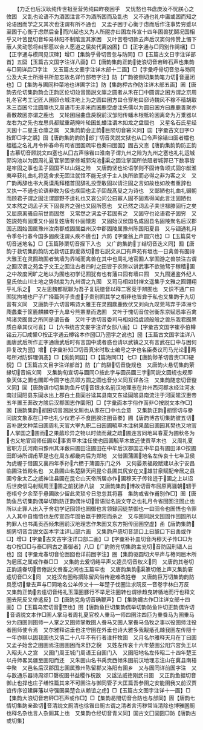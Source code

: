 <!-- { "loadSidebar": true } -->
　　【力乏也后汉耿纯传世祖至营劳纯曰昨夜困乎　又忧愁也书盘庚汝不忧朕心之攸困　又乱也论语不为酒困注言不为酒所困而及乱也　又不通也礼中庸或困而知之论语困而学之又其次也注谓有所不通也　又孟子困于心衡于虑而后作注事势穷蹙以至困于心衡于虑然后奋而兴起也又为人所阸亦曰困左传宣十四年困兽犹鬬况国相乎又叶苦昆切音坤易林阳不制隂宜其家困　又叶苦卷切款去声后汉窦何传赞上惽下蔽人灵动怨将纠邪慝以合人愿道之屈矣代离凶困】□【正字通与□同别作阃梱】□【正字通与模同见汉碑】增□【集韵乎骨切音忽与防同】□【玉篇古文日字注详部首】五囶【玉篇古文国字注详八画】□【唐韵集韵正韵徒浪切音宕碎石声也集韵与□同详后□字注　又玉篇古文橐字注详木部十二画】□【字彚呼骨切音忽与笏同公及大夫士所搢书所忽忘故名详竹部笏字注】防【广韵彼侧切集韵笔力切音逼闭也】□【集韵与圃同种菜地也详圃字注】防【集韵柙古作防注详木部五画】囷【唐韵去伦切集韵韵会正韵区伦切竝音箘説文廪之圆者从禾在囗中圆谓之囷方谓之京周礼冬官考工记匠人囷窌仓城注地上为之圆曰囷方曰仓穿地曰窌诗魏风不稼不穑胡取禾三百囷兮注圆廪也又周语市无赤米而囷鹿空虚注先儒以为圆曰囷方曰鹿鹿善聚亦善散故囷亦谓之鹿也　又轮囷屈曲盘戾貎前汉邹阳传蟠木根柢轮囷离竒为万乗器以左右为之先也左思呉都赋重葩掩叶轮囷虬蟠注谓木如龙之盘屈也　又星名石氏星经天囷十二星主仓廪之属　又集韵韵会正韵巨陨切音窘义同】囸【字彚古文日字○按即□字之譌】囹【唐韵集韵韵防郎丁切音灵説文狱也从囗令声徐锴曰囹者櫺也櫺槛之名礼月令仲春命有司省囹圄疏牢也秦曰囹圄】固古文怘【唐韵集韵韵防正韵古慕切音顾説文四塞也从囗古声徐锴曰淮南子谓九州之险为九州之塞也礼礼运城郭沟池以为固周礼夏官掌固掌修城郭沟池渠之固注掌国所依阻者城郭已下数事皆是牢固之事也孟子固国不以山谿之险　又唐韵坚也论语学则不固诗鲁颂式固尔猷淮夷卒获礼曲礼将适舍求无固注就馆不能无求于主人执所欲而必得之非为客之义　又广韵再辞也书大禹谟禹拜稽首固辞礼投壶敢固以请注固之言如故也如故者重辞也　又执一不通也论语非敢为佞也疾固也孟子固哉髙叟之为诗也　又鄙陋也礼曲礼辍朝而顾君子谓之固注谓鄙野不逹礼也又哀公问公曰寡人固不固焉得闻此言注固陋也　又本然之词孟子天下固畏齐之强也又固所愿也　又已然之词孟子夫世禄滕固行之矣又屈原离骚自前世而固然　又常然之词孟子若固有之　又固守也论语君子固穷　又姓説苑有固乗又仆固复姓唐有仆固懐恩　又固始汉侯国名成固县名固陵聚名后汉郡国志固始国属豫州汝南郡成固属益州汉中郡固陵属豫州陈国阳夏县　又与锢通礼月令季冬行春今国多固疾注谓乆疾不瘥也】六防【字彚翁上声圆穴也】□【玉篇莫兮切音迷地名】□【玉篇陟栗切音挃下入也　又广韵集韵丁结切音迭义同】囿【唐韵于救切集韵韵防尤救切正韵爰救切音右説文从囗有声苑有垣也一日禽兽有囿诗大雅王在灵囿疏囿者筑墙为界域而禽兽在其中也周礼地官囿人掌囿游之兽禁注古谓之囿汉谓之苑孟子文王之囿注古者四时之田皆于农隙以讲武事不欲驰骛于稼穑圃之中故度闲旷之地以为囿也初学记囿犹有也有藩曰园有墙曰囿　又九囿通鉴外纪人皇氏依山川土地之势财度为九州谓之九囿　又司马相如封禅文遥集乎文雅之囿翺翔乎礼乐之　又左思魏都赋聊为吾子复玩徳音以释二客竞于辨囿也　又识不通广曰囿犹拘墟也尸子广择篇列子贵虚子贵别囿其学之相非也皆弇于私也又集韵于九切音有义同　又唐韵于六切音哊诗大雅王在灵囿麀鹿攸伏又刘向九叹莞芎弃于泽洲兮爮蠡橐于筐簏麒麟夺于九臯兮熊罴羣而逸囿　又叶于愧切音位张衡东京赋悉率百禽鸠诸灵囿兽之所同是谓告备　又叶于诡切音委司马相如驺虞颂般般之兽乐我君囿黒质白章其仪可喜】□【六书统古文娄字注详女部八画】□【字彚古文国字崔亭伯樽铭云万□咸懽○按正字通云樽铭本作圀□乃圀字之讹也】圀【玉篇古文国字注详八画唐武后所作正字通唐武后时有言国中或者惑也请以武镇之又有言武在囗中与困何异复改为圀】增【字彚补知□切音真宋时取士编号之字也名臣奏议司马光论两号所对防辞理俱髙】□【奚韵同囸】□【篇海同□】七□【唐韵陟革切音责□□硬貎】□【玉篇古文目字注详部首】防【广韵辞切音旋规也　又唐韵火悬切集韵萦縁切音娟义同　又集韵旬宣切与圜同○按此字与圆员圜三字同説文圆规也规即象天体之圜也圜即今圆字也员即方圆之圆也音分义同互详各注　又集韵随恋切音镟义同】圁【唐韵语巾切集韵鱼斤切音银水名前汉地理志在并州西河郡水经注河水南过圁阳县东圁水出上郡白土县圁谷迳其县南又东迳圁隂县南流注于河圁隂汉惠帝五年置王莾改方隂后汉郡国志作圜阳】□【字彚面本字俗作靣非○按説文本作□】圂【唐韵集韵胡囷切音溷説文厠也从豕在囗中也会意　又集韵正韵胡惯切与豢同説文象豕在囗中也礼少仪君子不食圂腴注圂音豢】圃【唐韵博古切集韵彼五切音补説文种菜曰圃周礼天官大宰九职二曰园圃毓草木注树果蓏曰圃园其樊也又地官人掌国之圃而之果蓏珍异之物以时敛而藏之疏圃连言同地耳春夏为圃秋冬为也又地官闾师任圃以事贡草木注任使也园圃毓草木故还使贡草木也　又周礼夏官职方氏河南曰豫州其泽薮曰圃田注圃田在中牟后汉郡国志中牟县有圃田泽○按圃田即诗所谓甫草是也在周东都畿内后为郑地　又借圃蒲圃地名左传哀十七年卫侯为虎幄于借圃又襄四年季孙六槚于蒲圃东门之外　又何晏景福殿赋建以永宁安昌临圃注皆殿名也　又县圃山名楚辞天问昆仑县圃其尻安在又雄甘泉赋配帝居之县圃兮象太乙之威神注县圃在昆仑山天帝所居亦作圃穆天子传铭迹于圃之上以诏后世庾信马射赋周王圃之前犹骖八骏　又唐韵集韵博故切音布屈原离骚朝轫于苍梧兮夕余至乎悬圃欲少留此灵琐兮日忽忽其将暮　集韵或省作甫别作□】圄【唐韵鱼吕切集韵偶举切韵防正韵偶许切音语狱名説文守之也礼月令省囹圄注圄止也所以止罪人出入于舍初学记囹领也圄御也言领録囚徒禁御也一曰囹令也圄悟也令罪人入其中自悔悟也左传宣四年圄伯嬴于轑阳而杀之　又与圉同説文囹圄作囹圄所以拘罪人也书禹贡西倾朱圉前汉地理志作朱圄又东方朔传囹圉空虚】圅【唐韵集韵胡男切音含説文函本字注详凵部六画　又集韵户感切音颔口上曰臄口下曰圅或作□】增□【字彚古文古字注详口部二画】□【字彚补补皿切音丙穆天子传□□为右○按□□与泰□同古之善御者】八□【广韵防兖切集韵主兖切音防囚刑锢人出也】囵【字彚龙春切音伦囫囵也详前囫字注】圈【集韵驱圆切犬平声与棬同屈木所为巵匜之属或作桊□□　又集韵去爰切绻平声又逵员切音权义同　又唐韵其卷切正韵逵眷切音倦説文飬畜之闲也玉篇牢也　又唐韵集韵渠篆切倦上声又集韵窘逺切音□义同　又姓汉有圈称撰陈留风俗传避难改姓卷　又唐韵巨万切集韵韵防具愿切韏去声与□同地名公羊传文十一年楚子伐圈注求阮反一音卷字林臼万反　又集韵正韵去逺切音绻礼玉藻圈豚行不举足注圈转也谓徐趋曳转循地而行也释文圈去阮反又举逺反】□【唐韵克角切音确鞭声】□【集韵嬭古作□注详女部十四画】□【玉篇乌宏切音空也】圉【唐韵鱼巨切集韵偶举切韵防鱼许切正韵偶许切音语説文本作□圉人掌马者周礼夏官校人乗马一师四圉注四匹为乗飬马为圉乗马分为四圉则圉师一人掌之又圉师掌教圉人飬马又圉人掌飬马刍牧之事以役圉师注役者圉师使令焉　又尔雅释诂垂也注守圉在外垂也诗大雅多我觏痻孔棘我圉左传隠十一年亦聊以固我圉也又僖二十八年不有行者谁扞牧圉　又月名尔雅释天月在丁曰圉　又孟子始舍之圉圉焉注圉圉困而未舒之貎　又姓左传哀十六年楚圉公阳穴宫负王以入昭夫人之宫　又圉门周王城门周语王自圉门入　又圉阳地名左传昭二十四年楚王以舟师畧吴疆至圉阳而还　又朱圉山名书禹贡西倾朱圉前汉地理志注山在冀县南梧中聚　又邑名后汉郡国志圉属豫州陈留郡又洛阳有圉乡　又与圄同详前圄字注　又与敔通乐器诗周颂□磬柷圉书益稷作柷敔　又諡法威徳刚武曰圉　又正韵鱼据切音御止也捍也庄子缮性篇其来不可圉注与御同管子大匡篇吾参圉之安能圉我又前汉贾谊传序设建屏藩以守强圉吴楚合从赖谊之虑】□【玉篇古文图字注详十一画】□【集韵大浪切音宕砰□石声或作□】□【集韵曷閤切音合防也与郃同】圊【唐韵七情切集韵亲盈切音清説文厠清也徐锴曰厠古谓之清者言汚秽常当清除也博雅圂厠也释名杂也言人杂厠其上也　又集韵仓经切音青义同】国古文囗囶圀□防【唐韵古或切集】
